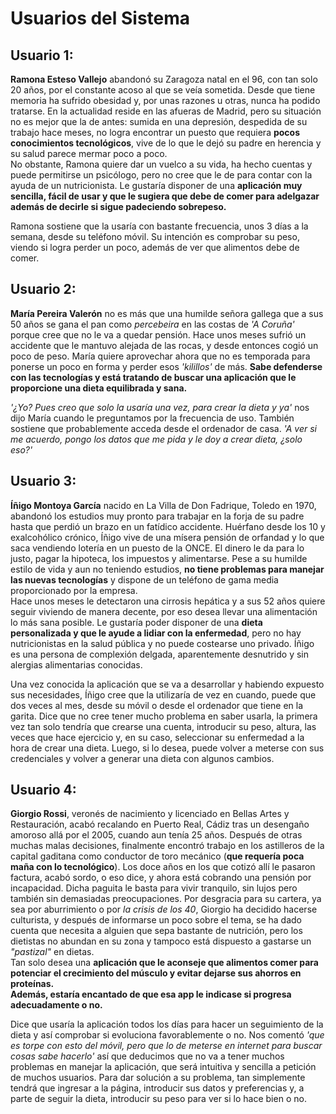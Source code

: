 # Usuarios del Sistema

## Usuario 1:

**Ramona Esteso Vallejo** abandonó su Zaragoza natal en el 96, con tan solo 20 años, por el constante acoso al que se veía sometida. Desde que tiene memoria ha sufrido obesidad y, por unas razones u otras, nunca ha podido tratarse. En la actualidad reside en las afueras de Madrid, pero su situación no es mejor que la de antes: sumida en una depresión, despedida de su trabajo hace meses, no logra encontrar un puesto que requiera **pocos conocimientos tecnológicos**, vive de lo que le dejó su padre en herencia y su salud parece mermar poco a poco.<br/>
No obstante, Ramona quiere dar un vuelco a su vida, ha hecho cuentas y puede permitirse un psicólogo, pero no cree que le de para contar con la ayuda de un nutricionista. Le gustaría disponer de una **aplicación muy sencilla, fácil de usar y que le sugiera que debe de comer para adelgazar además de decirle si sigue padeciendo sobrepeso.**

Ramona sostiene que la usaría con bastante frecuencia, unos 3 días a la semana, desde su teléfono móvil. Su intención es comprobar su peso, viendo si logra perder un poco, además de ver que alimentos debe de comer.   

## Usuario 2:

**María Pereira Valerón** no es más que una humilde señora gallega que a sus 50 años se gana el pan como *percebeira* en las costas de *'A Coruña'* porque cree que no le va a quedar pensión. Hace unos meses sufrió un accidente que le mantuvo alejada de las rocas, y desde entonces cogió un poco de peso. María quiere aprovechar ahora que no es temporada para ponerse un poco en forma y perder esos *'kilillos'* de más. **Sabe defenderse con las tecnologías y está tratando de buscar una aplicación que le proporcione una dieta equilibrada y sana.**

*'¿Yo? Pues creo que solo la usaría una vez, para crear la dieta y ya'* nos dijo María cuando le preguntamos por la frecuencia de uso. También sostiene que probablemente acceda desde el ordenador de casa. *'A ver si me acuerdo, pongo los datos que me pida y le doy a crear dieta, ¿solo eso?'*

## Usuario 3:

**Íñigo Montoya García** nacido en La Villa de Don Fadrique, Toledo en 1970, abandonó los estudios muy pronto para trabajar en la forja de su padre hasta que perdió un brazo en un fatídico accidente. Huérfano desde los 10 y exalcohólico crónico, Íñigo vive de una mísera pensión de orfandad y lo que saca vendiendo lotería en un puesto de la ONCE. El dinero le da para lo justo, pagar la hipoteca, los impuestos y alimentarse. Pese a su humilde estilo de vida y aun no teniendo estudios, **no tiene problemas para manejar las nuevas tecnologías** y dispone de un teléfono de gama media proporcionado por la empresa.<br/>
Hace unos meses le detectaron una cirrosis hepática y a sus 52 años quiere seguir viviendo de manera decente, por eso desea llevar una alimentación lo más sana posible. Le gustaría poder disponer de una **dieta personalizada y que le ayude a lidiar con la enfermedad**, pero no hay nutricionistas en la salud pública y no puede costearse uno privado. Íñigo es una persona de complexión delgada, aparentemente desnutrido y sin alergias alimentarias conocidas.

Una vez conocida la aplicación que se va a desarrollar y habiendo expuesto sus necesidades, Íñigo cree que la utilizaría de vez en cuando, puede que dos veces al mes, desde su móvil o desde el ordenador que tiene en la garita. Dice que no cree tener mucho problema en saber usarla, la primera vez tan solo tendría que crearse una cuenta, introducir su peso, altura, las veces que hace ejercicio y, en su caso, seleccionar su enfermedad a la hora de crear una dieta. Luego, si lo desea, puede volver a meterse con sus credenciales y volver a generar una dieta con algunos cambios.

## Usuario 4:

**Giorgio Rossi**, veronés de nacimiento y licenciado en Bellas Artes y Restauración, acabó recalando en Puerto Real, Cádiz tras un desengaño amoroso allá por el 2005, cuando aun tenía 25 años. Después de otras muchas malas decisiones, finalmente encontró trabajo en los astilleros de la capital gaditana como conductor de toro mecánico (**que requería poca maña con lo tecnológico**). Los doce años en los que cotizó allí le pasaron factura, acabó sordo, o eso dice, y ahora está cobrando una pensión por incapacidad.
Dicha paguita le basta para vivir tranquilo, sin lujos pero también sin demasiadas preocupaciones. Por desgracia para su cartera, ya sea por aburrimiento o por *la crisis de los 40*, Giorgio ha decidido hacerse culturista, y después de informarse un poco sobre el tema, se ha dado cuenta que necesita a alguien que sepa bastante de nutrición, pero los dietistas no abundan en su zona y tampoco está dispuesto a gastarse un *"pastizal"* en dietas.<br/>
Tan solo desea una **aplicación que le aconseje que alimentos comer para potenciar el crecimiento del músculo y evitar dejarse sus ahorros en proteínas. <br/>Además, estaría encantado de que esa app le indicase si progresa adecuadamente o no.**

Dice que usaría la aplicación todos los días para hacer un seguimiento de la dieta y así comprobar si evoluciona favorablemente o no. Nos comentó *'que es torpe con esto del móvil, pero que lo de meterse en internet para buscar cosas sabe hacerlo'* así que deducimos que no va a tener muchos problemas en manejar la aplicación, que será intuitiva y sencilla a petición de muchos usuarios. Para dar solución a su problema, tan simplemente tendrá que ingresar a la página, introducir sus datos y preferencias y, a parte de seguir la dieta, introducir su peso para ver si lo hace bien o no.
